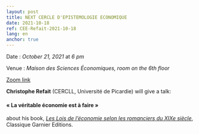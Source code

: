 ```yaml
---
layout: post
title: NEXT CERCLE D'EPISTEMOLOGIE ECONOMIQUE
date: 2021-10-18
ref: CEE-Refait-2021-10-18
lang: en
anchor: true
---
```


<i class="fas fa-table"></i> Date : _October 21, 2021_ at _6 pm_

<i class="fas fa-map-marked"></i> Venue : *Maison des Sciences Économiques, room on the 6th floor*

<i class="fas fa-video"></i> [Zoom link](https://zoom.univ-paris1.fr/j/95623273947?pwd=UWlSa01meFVVVmxJamhsV05sSUd2Zz09)

**Christophe Refait** (CERCLL, Université de Picardie) will give a talk:

#### « La véritable économie est à faire »

about his book, [*Les Lois de l’économie selon les romanciers du XIXe siècle*](https://classiques-garnier.com/les-lois-de-l-economie-selon-les-romanciers-du-xixe-siecle.html), Classique Garnier Editions.
